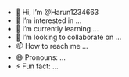 - 👋 Hi, I’m @Harun1234663
- 👀 I’m interested in ...
- 🌱 I’m currently learning ...
- 💞️ I’m looking to collaborate on ...
- 📫 How to reach me ...
- 😄 Pronouns: ...
- ⚡ Fun fact: ...

<!---
Harun1234663/Harun1234663 is a ✨ special ✨ repository because its `README.md` (this file) appears on your GitHub profile.
You can click the Preview link to take a look at your changes.
--->
